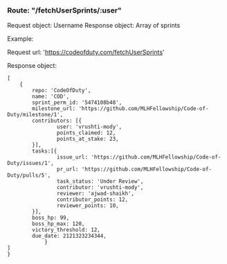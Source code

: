 ### Route: "/fetchUserSprints/:user"

Request object: Username 
Response object: Array of sprints

Example:

Request url: 'https://codeofduty.com/fetchUserSprints'

Response object:
```
[
    {
        repo: 'CodeOfDuty',
        name: 'COD',
        sprint_perm_id: '5474108b48',
        milestone_url: 'https://github.com/MLHFellowship/Code-of-Duty/milestone/1',
        contributors: [{
                user: 'vrushti-mody',
                points_claimed: 12,
                points_at_stake: 23,
        }],
        tasks:[{
                issue_url: 'https://github.com/MLHFellowship/Code-of-Duty/issues/1',
                pr_url: 'https://github.com/MLHFellowship/Code-of-Duty/pulls/5',
                task_status: 'Under Review',
                contributor: 'vrushti-mody',
                reviewer: 'ajwad-shaikh',
                contributor_points: 12,
                reviewer_points: 10,
        }],
        boss_hp: 99,
        boss_hp_max: 120,
        victory_threshold: 12,
        due_date: 2121323234344,
            }
]
}

```